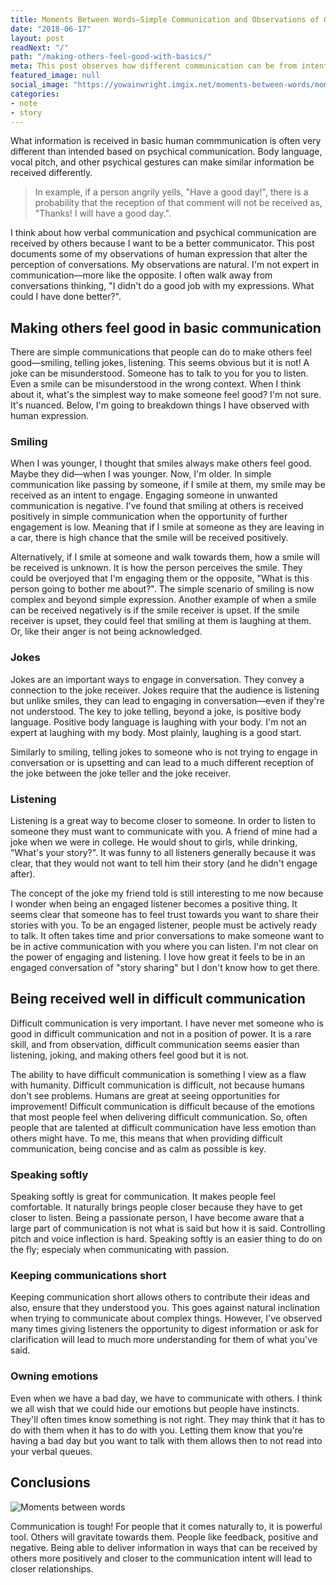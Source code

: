 ```yaml
---
title: Moments Between Words—Simple Communication and Observations of Quick Ways To Make Others Feel Good
date: "2018-06-17"
layout: post
readNext: "/"
path: "/making-others-feel-good-with-basics/"
meta: This post observes how different communication can be from intent to reception. It focuses on observations on simple comunications.
featured_image: null
social_image: "https://yowainwright.imgix.net/moments-between-words/moments-between-words.jpg"
categories:
- note
- story
---
```


What information is received in basic human commmunication is often very different than intended based on psychical communication. Body language, vocal pitch, and other psychical gestures can make similar information be received differently.

> In example, if a person angrily yells, "Have a good day!", there is a probability that the reception of that comment will not be received as, "Thanks! I will have a good day.".

I think about how verbal communication and psychical communication are received by others because I want to be a better communicator. This post documents some of my observations of human expression that alter the perception of conversations. My observations are natural. I'm not expert in communication—more like the opposite. I often walk away from conversations thinking, "I didn't do a good job with my expressions. What could I have done better?".

## Making others feel good in basic communication

There are simple communications that people can do to make others feel good—smiling, telling  jokes, listening. This seems obvious but it is not! A joke can be misunderstood. Someone has to talk to you for you to listen. Even a smile can be misunderstood in the wrong context. When I think about it, what's the simplest way to make someone feel good? I'm not sure. It's nuanced. Below, I'm going to breakdown things I have observed with human expression.

### Smiling

When I was younger, I thought that smiles always make others feel good. Maybe they did—when I was younger. Now, I'm older. In simple communication like passing by someone, if I smile at them, my smile may be received as an intent to engage. Engaging someone in unwanted communication is negative. I've found that smiling at others is received positively in simple communication when the opportunity of further engagement is low. Meaning that if I smile at someone as they are leaving in a car, there is high chance that the smile will be received positively.

Alternatively, if I smile at someone and walk towards them, how a smile will be received is unknown. It is how the person perceives the smile. They could be overjoyed that I'm engaging them or the opposite, "What is this person going to bother me about?". The simple scenario of smiling is now complex and beyond simple expression. Another example of when a smile can be received negatively is if the smile receiver is upset. If the smile receiver is upset, they could feel that smiling at them is laughing at them. Or, like their anger is not being acknowledged.

### Jokes

Jokes are an important ways to engage in conversation. They convey a connection to the joke receiver. Jokes require that the audience is listening but unlike smiles, they can lead to engaging in conversation—even if they're not understood. The key to joke telling, beyond a joke, is positive body language. Positive body language is laughing with your body. I'm not an expert at laughing with my body. Most plainly, laughing is a good start.

Similarly to smiling, telling jokes to someone who is not trying to engage in conversation or is upsetting and can lead to a much different reception of the joke between the joke teller and the joke receiver.

### Listening

Listening is a great way to become closer to someone. In order to listen to someone they must want to communicate with you. A friend of mine had a joke when we were in college. He would shout to girls, while drinking, "What's your story?". It was funny to all listeners generally because it was clear, that they would not want to tell him their story (and he didn't engage after).

The concept of the joke my friend told is still interesting to me now because I wonder when being an engaged listener becomes a positive thing. It seems clear that someone has to feel trust towards you want to share their stories with you. To be an engaged listener, people must be actively ready to talk. It often takes time and prior conversations to make someone want to be in active communication with you where you can listen. I'm not clear on the power of engaging and listening. I love how great it feels to be in an engaged conversation of "story sharing" but I don't know how to get there.

## Being received well in difficult communication

Difficult communication is very important. I have never met someone who is good in difficult communication and not in a position of power. It is a rare skill, and from observation, difficult communication seems easier than listening, joking, and making others feel good but it is not.

The ability to have difficult communication is something I view as a flaw with humanity. Difficult communication is difficult, not because humans don't see problems. Humans are great at seeing opportunities for improvement! Difficult communication is difficult because of the emotions that most people feel when delivering difficult communication. So, often people that are talented at difficult communication have less emotion than others might have. To me, this means that when providing difficult communication, being concise and as calm as possible is key.

### Speaking softly

Speaking softly is great for communication. It makes people feel comfortable. It naturally brings people closer because they have to get closer to listen. Being a passionate person, I have become aware that a large part of communication is not what is said but how it is said. Controlling pitch and voice inflection is hard. Speaking softly is an easier thing to do on the fly; especialy when communicating with passion.

### Keeping communications short

Keeping communication short allows others to contribute their ideas and also, ensure that they understood you. This goes against natural inclination when trying to communicate about complex things. However, I've observed many times giving listeners the opportunity to digest information or ask for clarification will lead to much more understanding for them of what you've said.

### Owning emotions

Even when we have a bad day, we have to communicate with others. I think we all wish that we could hide our emotions but people have instincts. They'll often times know something is not right. They may think that it has to do with them when it has to do with you. Letting them know that you're having a bad day but you want to talk with them allows then to not read into your verbal queues.

## Conclusions

![Moments between words](https://yowainwright.imgix.net/moments-between-words/moments-between-words.svg?auto=format)

Communication is tough! For people that it comes naturally to, it is powerful tool. Others will gravitate towards them. People like feedback, positive and negative. Being able to deliver information in ways that can be received by others more positively and closer to the communication intent will lead to closer relationships.
